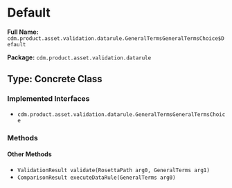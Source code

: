 # Default

**Full Name:** `cdm.product.asset.validation.datarule.GeneralTermsGeneralTermsChoice$Default`

**Package:** `cdm.product.asset.validation.datarule`

## Type: Concrete Class

### Implemented Interfaces

- `cdm.product.asset.validation.datarule.GeneralTermsGeneralTermsChoice`

### Methods

#### Other Methods

- `ValidationResult validate(RosettaPath arg0, GeneralTerms arg1)`
- `ComparisonResult executeDataRule(GeneralTerms arg0)`

